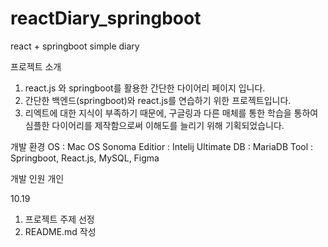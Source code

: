 # reactDiary_springboot
react + springboot simple diary

프로젝트 소개
1. react.js 와 springboot를 활용한 간단한 다이어리 페이지 입니다.
2. 간단한 백엔드(springboot)와 react.js를 연습하기 위한 프로젝트입니다.
3. 리엑트에 대한 지식이 부족하기 때문에, 구글링과 다른 매체를 통한 학습을 통하여 심플한 다이어리를 제작함으로써 이해도를 늘리기 위해 기획되었습니다.

개발 환경
OS : Mac OS Sonoma
Editior : Intelij Ultimate
DB : MariaDB
Tool : Springboot, React.js, MySQL, Figma

개발 인원
개인

10.19
1. 프로젝트 주제 선정
2. README.md 작성
